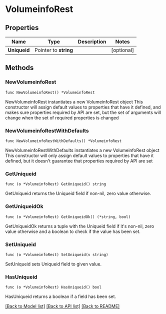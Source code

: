 # VolumeinfoRest

## Properties

Name | Type | Description | Notes
------------ | ------------- | ------------- | -------------
**Uniqueid** | Pointer to **string** |  | [optional] 

## Methods

### NewVolumeinfoRest

`func NewVolumeinfoRest() *VolumeinfoRest`

NewVolumeinfoRest instantiates a new VolumeinfoRest object
This constructor will assign default values to properties that have it defined,
and makes sure properties required by API are set, but the set of arguments
will change when the set of required properties is changed

### NewVolumeinfoRestWithDefaults

`func NewVolumeinfoRestWithDefaults() *VolumeinfoRest`

NewVolumeinfoRestWithDefaults instantiates a new VolumeinfoRest object
This constructor will only assign default values to properties that have it defined,
but it doesn't guarantee that properties required by API are set

### GetUniqueid

`func (o *VolumeinfoRest) GetUniqueid() string`

GetUniqueid returns the Uniqueid field if non-nil, zero value otherwise.

### GetUniqueidOk

`func (o *VolumeinfoRest) GetUniqueidOk() (*string, bool)`

GetUniqueidOk returns a tuple with the Uniqueid field if it's non-nil, zero value otherwise
and a boolean to check if the value has been set.

### SetUniqueid

`func (o *VolumeinfoRest) SetUniqueid(v string)`

SetUniqueid sets Uniqueid field to given value.

### HasUniqueid

`func (o *VolumeinfoRest) HasUniqueid() bool`

HasUniqueid returns a boolean if a field has been set.


[[Back to Model list]](../README.md#documentation-for-models) [[Back to API list]](../README.md#documentation-for-api-endpoints) [[Back to README]](../README.md)


